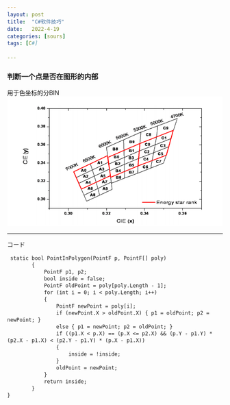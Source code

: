 ```yaml
---
layout: post
title:  "C#软件技巧"
date:   2022-4-19 
categories: [sours]
tags: [C#]  

---
```

### 判断一个点是否在图形的内部
用于色坐标的分BIN
![certificate.pdf](https://raw.githubusercontent.com/lurenjun/imgs/main/blog/rank.png)

---
コード
```
 static bool PointInPolygon(PointF p, PointF[] poly)
        {
            PointF p1, p2;
            bool inside = false;
            PointF oldPoint = poly[poly.Length - 1];
            for (int i = 0; i < poly.Length; i++)
            {
                PointF newPoint = poly[i];
                if (newPoint.X > oldPoint.X) { p1 = oldPoint; p2 = newPoint; }
                else { p1 = newPoint; p2 = oldPoint; }
                if ((p1.X < p.X) == (p.X <= p2.X) && (p.Y - p1.Y) * (p2.X - p1.X) < (p2.Y - p1.Y) * (p.X - p1.X))
                {
                    inside = !inside;
                }
                oldPoint = newPoint;
            }
            return inside;
        }
}
```


